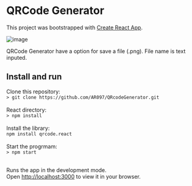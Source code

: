 # QRCode Generator

This project was bootstrapped with [Create React App](https://github.com/facebook/create-react-app).

![image](https://github.com/AR097/QRcodeGenerator/assets/107823438/5f3abda3-699e-41bf-a4a4-ebc59a306ef2)

QRCode Generator have a option for save a file (.png). File name is text inputed. 

## Install and run

Clone this repository:<br>
  `> git clone https://github.com/AR097/QRcodeGenerator.git`<br><br>
React directory:<br>
  `> npm install`<br><br>
Install the library:<br>
  `npm install qrcode.react`<br><br>
Start the progrmam:<br>
  `> npm start`<br><br>

Runs the app in the development mode.\
Open [http://localhost:3000](http://localhost:3000) to view it in your browser.


